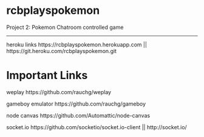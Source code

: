 # rcbplayspokemon
Project 2: Pokemon Chatroom controlled game
<hr/>
<p>heroku links https://rcbplayspokemon.herokuapp.com || https://git.heroku.com/rcbplayspokemon.git </p>

<h1>Important Links</h1>
<p>weplay           https://github.com/rauchg/weplay</p>
<p>gameboy emulator https://github.com/rauchg/gameboy</p>
<p>node canvas      https://github.com/Automattic/node-canvas</p>
<p>socket.io        https://github.com/socketio/socket.io-client  || http://socket.io/</p>
